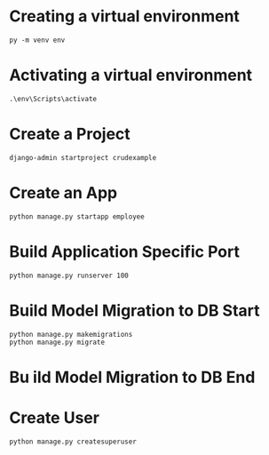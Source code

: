 # Creating a virtual environment
    py -m venv env

# Activating a virtual environment
    .\env\Scripts\activate

# Create a Project
    django-admin startproject crudexample  

# Create an App
    python manage.py startapp employee  

# Build Application Specific Port
    python manage.py runserver 100

# Build Model Migration to DB Start 
    python manage.py makemigrations
    python manage.py migrate
# Bu ild Model Migration to DB End

# Create User
    python manage.py createsuperuser